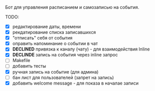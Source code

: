 Бот для управления расписанием и самозаписью на события.

TODO:

- [x] редактирование даты, времени
- [x] рекдатирование списка записавшихся
- [x] "отписать" себя от события
- [x] оправить напоминание о событии в чат
- [x] **DECLINED** привязка к каналу (чату) - для взаимодействия Inline
- [x] **DECLINDE** запись на события через inline запрос
- [ ] Makefile
- [ ] добавить тесты
- [x] ручная запись на событие (для админа)
- [ ] бан лист для пользователей (запрет на запись)
- [x] добавить welcome message - для показа в началае записи

